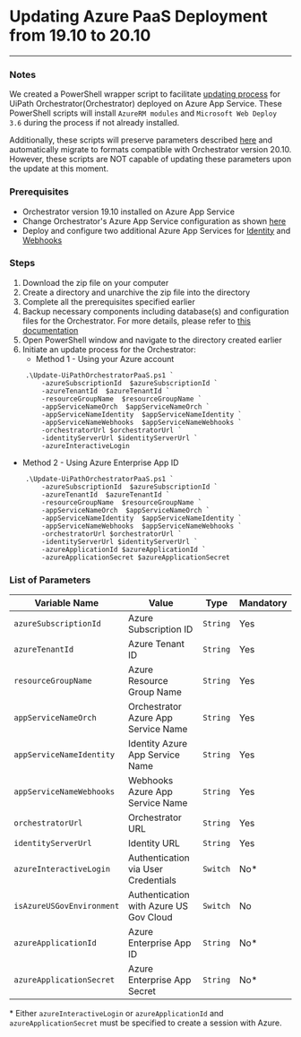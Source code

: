 # Updating Azure PaaS Deployment from 19.10 to 20.10

---

### Notes
We created a PowerShell wrapper script to facilitate [updating process](https://docs.uipath.com/installation-and-upgrade/v2020.4/docs/the-azure-app-service-installation-script) for UiPath Orchestrator(Orchestrator) deployed on Azure App Service.
These PowerShell scripts will install `AzureRM modules` and `Microsoft Web Deploy 3.6` during the process if not already installed.

Additionally, these scripts will preserve parameters described [here](https://docs.uipath.com/installation-and-upgrade/v2020.10/docs/publish-orchestratorps1-parameters#parameters-persisted-on-update) and automatically migrate to formats compatible with Orchestrator version 20.10. However, these scripts are NOT capable of updating these parameters upon the update at this moment.  


### Prerequisites
- Orchestrator version 19.10 installed on Azure App Service
- Change Orchestrator's Azure App Service configuration as shown [here](https://docs.uipath.com/installation-and-upgrade/v2020.10/docs/publish-orchestratorps1-parameters)
- Deploy and configure two additional Azure App Services for [Identity](https://docs.uipath.com/installation-and-upgrade/v2020.10/docs/publish-identityserverps1-parameters) and [Webhooks](https://docs.uipath.com/installation-and-upgrade/v2020.10/docs/publish-webhooksps1-parameters)
  
### Steps

1. Download the zip file on your computer
2. Create a directory and unarchive the zip file into the directory 
3. Complete all the prerequisites specified earlier 
4. Backup necessary components including database(s) and configuration files for the Orchestrator. For more details, please refer to [this documentation](https://docs.uipath.com/installation-and-upgrade/v2020.10/docs/backup-and-restore)
5. Open PowerShell window and navigate to the directory created earlier
6. Initiate an update process for the Orchestrator:
   - Method 1 - Using your Azure account
```
    .\Update-UiPathOrchestratorPaaS.ps1 `
        -azureSubscriptionId  $azureSubscriptionId `
        -azureTenantId  $azureTenantId `
        -resourceGroupName  $resourceGroupName `
        -appServiceNameOrch  $appServiceNameOrch `
        -appServiceNameIdentity  $appServiceNameIdentity `
        -appServiceNameWebhooks  $appServiceNameWebhooks `
        -orchestratorUrl $orchestratorUrl `
        -identityServerUrl $identityServerUrl `
        -azureInteractiveLogin
```
  - Method 2 - Using Azure Enterprise App ID
```
    .\Update-UiPathOrchestratorPaaS.ps1 `
        -azureSubscriptionId  $azureSubscriptionId `
        -azureTenantId  $azureTenantId `
        -resourceGroupName  $resourceGroupName `
        -appServiceNameOrch  $appServiceNameOrch `
        -appServiceNameIdentity  $appServiceNameIdentity `
        -appServiceNameWebhooks  $appServiceNameWebhooks `
        -orchestratorUrl $orchestratorUrl `
        -identityServerUrl $identityServerUrl `
        -azureApplicationId $azureApplicationId `
        -azureApplicationSecret $azureApplicationSecret 
```

### List of Parameters

| Variable Name | Value | Type | Mandatory |
| ------------- | ------| -----| --------- |
|`azureSubscriptionId` | Azure Subscription ID | `String` |Yes |
|`azureTenantId` | Azure Tenant ID | `String` | Yes |
|`resourceGroupName` | Azure Resource Group Name | `String` | Yes | 
|`appServiceNameOrch` | Orchestrator Azure App Service Name | `String` | Yes |
|`appServiceNameIdentity` | Identity Azure App Service Name | `String` | Yes |
|`appServiceNameWebhooks` | Webhooks Azure App Service Name | `String` | Yes |
|`orchestratorUrl` | Orchestrator URL | `String` | Yes |
|`identityServerUrl` | Identity URL | `String` | Yes |
|`azureInteractiveLogin` | Authentication via User Credentials | `Switch` | No* |
|`isAzureUSGovEnvironment` | Authentication with Azure US Gov Cloud | `Switch` | No |
| `azureApplicationId` | Azure Enterprise App ID | `String` | No* |
| `azureApplicationSecret` | Azure Enterprise App Secret | `String` | No* |
\* Either `azureInteractiveLogin` or `azureApplicationId` and `azureApplicationSecret` must be specified to create a session with Azure.


